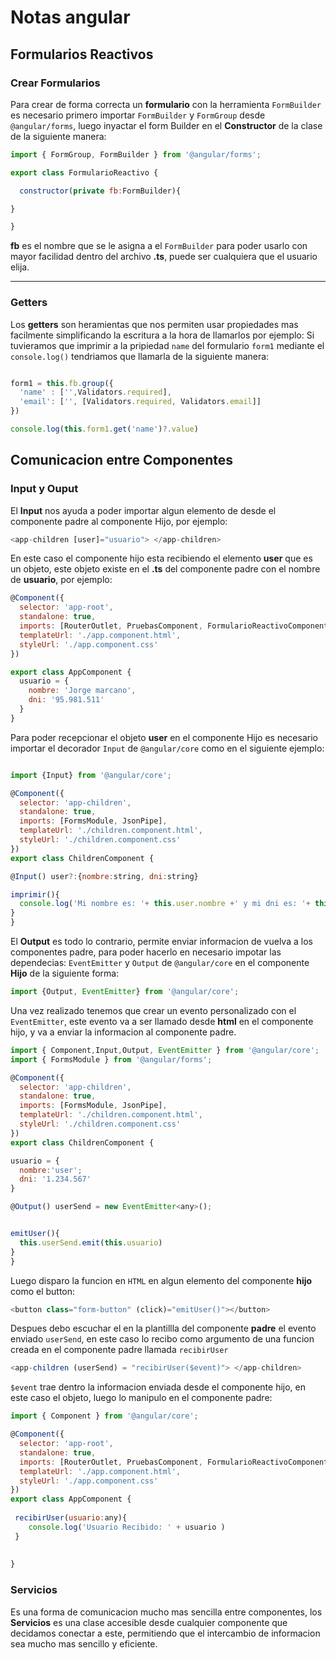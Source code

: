 # Notas angular 

## Formularios Reactivos
### Crear Formularios
Para crear de forma correcta un **formulario** con la herramienta `FormBuilder` es necesario primero importar `FormBuilder` y 
`FormGroup` desde `@angular/forms`, luego inyactar el form Builder en el **Constructor** de la clase de la siguiente manera:

```js
import { FormGroup, FormBuilder } from '@angular/forms';

export class FormularioReactivo { 

  constructor(private fb:FormBuilder){

}

}
```
**fb** es el nombre que se le asigna a el `FormBuilder` para poder usarlo con mayor facilidad dentro del archivo **.ts**, puede ser cualquiera que el usuario elija.
***

### Getters
Los **getters** son heramientas que nos permiten usar propiedades mas facilmente simplificando la escritura a la hora de llamarlos por ejemplo:
    Si tuvieramos que imprimir a la pripiedad `name` del formulario `form1` mediante el `console.log()` tendriamos que llamarla de la siguiente manera:
```js

form1 = this.fb.group({
  'name' : ['',Validators.required],
  'email': ['', [Validators.required, Validators.email]]
})

console.log(this.form1.get('name')?.value)
```

## Comunicacion entre Componentes
### Input y Ouput

El **Input** nos ayuda a poder importar algun elemento de desde el componente padre al componente Hijo, por ejemplo:

```javascript
<app-children [user]="usuario"> </app-children>
```
En este caso el componente hijo esta recibiendo el elemento **user** que es un objeto, este objeto existe en el **.ts** del componente padre con el nombre de **usuario**, por ejemplo:

```javascript
@Component({
  selector: 'app-root',
  standalone: true,
  imports: [RouterOutlet, PruebasComponent, FormularioReactivoComponent],
  templateUrl: './app.component.html',
  styleUrl: './app.component.css'
})

export class AppComponent {
  usuario = {
    nombre: 'Jorge marcano',
    dni: '95.981.511'
  }
}
```
Para poder recepcionar el objeto **user** en el componente Hijo es necesario importar el decorador ``Input`` de ``@angular/core`` como en el siguiente ejemplo:


```javascript

import {Input} from '@angular/core';

@Component({
  selector: 'app-children',
  standalone: true,
  imports: [FormsModule, JsonPipe],
  templateUrl: './children.component.html',
  styleUrl: './children.component.css'
})
export class ChildrenComponent {

@Input() user?:{nombre:string, dni:string}

imprimir(){
  console.log('Mi nombre es: '+ this.user.nombre +' y mi dni es: '+ this.user.dni)
}
}
```

El **Output** es todo lo contrario, permite enviar informacion de vuelva a los componentes padre, para poder hacerlo en necesario impotar las dependecias: ``EventEmitter`` y ``Output`` de ``@angular/core`` en el componente **Hijo** de la siguiente forma:

```javascript
import {Output, EventEmitter} from '@angular/core';
```
Una vez realizado tenemos que crear un evento personalizado con el ``EventEmitter``, este evento va a ser llamado desde **html** en el componente hijo, y va a enviar la informacion al componente padre.

```javascript
import { Component,Input,Output, EventEmitter } from '@angular/core';
import { FormsModule } from '@angular/forms';

@Component({
  selector: 'app-children',
  standalone: true,
  imports: [FormsModule, JsonPipe],
  templateUrl: './children.component.html',
  styleUrl: './children.component.css'
})
export class ChildrenComponent {

usuario = {
  nombre:'user';
  dni: '1.234.567'
}

@Output() userSend = new EventEmitter<any>();


emitUser(){
  this.userSend.emit(this.usuario)
}
}
```

Luego disparo la funcion en ``HTML`` en algun elemento del componente **hijo** como el button:

```javascript
<button class="form-button" (click)="emitUser()"></button>
```

Despues debo escuchar el en la plantillla del componente **padre** el evento enviado ``userSend``, en este caso lo recibo como argumento de una funcion creada en el componente padre llamada ``recibirUser``

```javascript
<app-children (userSend) = "recibirUser($event)"> </app-children>
```
``$event`` trae dentro la informacion enviada desde el componente hijo, en este caso el objeto, luego lo manipulo en el componente padre:

```javascript
import { Component } from '@angular/core';

@Component({
  selector: 'app-root',
  standalone: true,
  imports: [RouterOutlet, PruebasComponent, FormularioReactivoComponent, ChildrenComponent, FormsModule, MessagesComponent, MessageslistComponent],
  templateUrl: './app.component.html',
  styleUrl: './app.component.css'
})
export class AppComponent {
 
 recibirUser(usuario:any){
    console.log('Usuario Recibido: ' + usuario )
 }
  
 
}
```

### Servicios
Es una forma de comunicacion mucho mas sencilla entre componentes, los **Servicios** es una clase accesible desde cualquier componente que decidamos conectar a este, permitiendo que el intercambio de informacion sea mucho mas sencillo y eficiente.